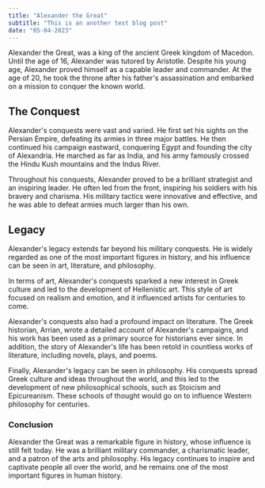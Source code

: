 ```yaml
---
title: "Alexander the Great"
subtitle: "This is an another test blog post"
date: "05-04-2023"
---
```


Alexander the Great, was a king of the ancient Greek kingdom of Macedon. Until the age of 16, Alexander was tutored by Aristotle. Despite his young age, Alexander proved himself as a capable leader and commander. At the age of 20, he took the throne after his father's assassination and embarked on a mission to conquer the known world.


## The Conquest


Alexander's conquests were vast and varied. He first set his sights on the Persian Empire, defeating its armies in three major battles. He then continued his campaign eastward, conquering Egypt and founding the city of Alexandria. He marched as far as India, and his army famously crossed the Hindu Kush mountains and the Indus River.

Throughout his conquests, Alexander proved to be a brilliant strategist and an inspiring leader. He often led from the front, inspiring his soldiers with his bravery and charisma. His military tactics were innovative and effective, and he was able to defeat armies much larger than his own.




## Legacy


Alexander's legacy extends far beyond his military conquests. He is widely regarded as one of the most important figures in history, and his influence can be seen in art, literature, and philosophy.

In terms of art, Alexander's conquests sparked a new interest in Greek culture and led to the development of Hellenistic art. This style of art focused on realism and emotion, and it influenced artists for centuries to come.

Alexander's conquests also had a profound impact on literature. The Greek historian, Arrian, wrote a detailed account of Alexander's campaigns, and his work has been used as a primary source for historians ever since. In addition, the story of Alexander's life has been retold in countless works of literature, including novels, plays, and poems.

Finally, Alexander's legacy can be seen in philosophy. His conquests spread Greek culture and ideas throughout the world, and this led to the development of new philosophical schools, such as Stoicism and Epicureanism. These schools of thought would go on to influence Western philosophy for centuries.

### Conclusion

Alexander the Great was a remarkable figure in history, whose influence is still felt today. He was a brilliant military commander, a charismatic leader, and a patron of the arts and philosophy. His legacy continues to inspire and captivate people all over the world, and he remains one of the most important figures in human history.



